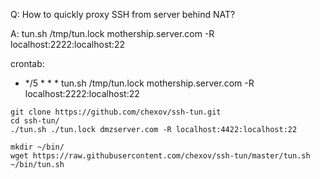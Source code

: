 Q: How to quickly proxy SSH from server behind NAT?

A: tun.sh /tmp/tun.lock mothership.server.com -R localhost:2222:localhost:22


crontab:

* */5 * * * tun.sh /tmp/tun.lock mothership.server.com -R localhost:2222:localhost:22


```
git clone https://github.com/chexov/ssh-tun.git
cd ssh-tun/
./tun.sh ./tun.lock dmzserver.com -R localhost:4422:localhost:22

```

```
mkdir ~/bin/
wget https://raw.githubusercontent.com/chexov/ssh-tun/master/tun.sh ~/bin/tun.sh

```
